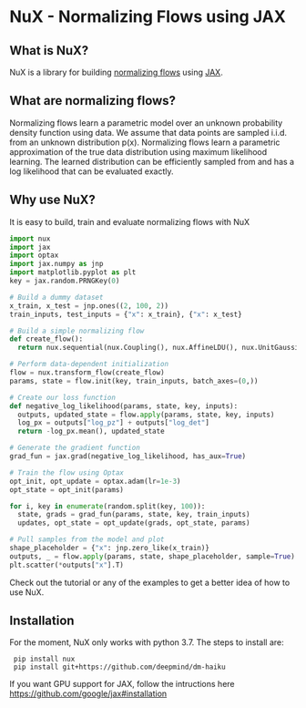 
# NuX - Normalizing Flows using JAX

## What is NuX?
NuX is a library for building [normalizing flows](https://arxiv.org/pdf/1912.02762.pdf) using [JAX](https://github.com/google/jax).

## What are normalizing flows?
Normalizing flows learn a parametric model over an unknown probability density function using data.  We assume that data points are sampled i.i.d. from an unknown distribution p(x).  Normalizing flows learn a parametric approximation of the true data distribution using maximum likelihood learning.  The learned distribution can be efficiently sampled from and has a log likelihood that can be evaluated exactly.

## Why use NuX?
It is easy to build, train and evaluate normalizing flows with NuX

```python
import nux
import jax
import optax
import jax.numpy as jnp
import matplotlib.pyplot as plt
key = jax.random.PRNGKey(0)

# Build a dummy dataset
x_train, x_test = jnp.ones((2, 100, 2))
train_inputs, test_inputs = {"x": x_train}, {"x": x_test}

# Build a simple normalizing flow
def create_flow():
  return nux.sequential(nux.Coupling(), nux.AffineLDU(), nux.UnitGaussianPrior())

# Perform data-dependent initialization
flow = nux.transform_flow(create_flow)
params, state = flow.init(key, train_inputs, batch_axes=(0,))

# Create our loss function
def negative_log_likelihood(params, state, key, inputs):
  outputs, updated_state = flow.apply(params, state, key, inputs)
  log_px = outputs["log_pz"] + outputs["log_det"]
  return -log_px.mean(), updated_state

# Generate the gradient function
grad_fun = jax.grad(negative_log_likelihood, has_aux=True)

# Train the flow using Optax
opt_init, opt_update = optax.adam(lr=1e-3)
opt_state = opt_init(params)

for i, key in enumerate(random.split(key, 100)):
  state, grads = grad_fun(params, state, key, train_inputs)
  updates, opt_state = opt_update(grads, opt_state, params)

# Pull samples from the model and plot
shape_placeholder = {"x": jnp.zero_like(x_train)}
outputs, _ = flow.apply(params, state, shape_placeholder, sample=True)
plt.scatter(*outputs["x"].T)
```
Check out the tutorial or any of the examples to get a better idea of how to use NuX.


## Installation
For the moment, NuX only works with python 3.7.  The steps to install are:

     pip install nux
     pip install git+https://github.com/deepmind/dm-haiku

If you want GPU support for JAX, follow the intructions here https://github.com/google/jax#installation
